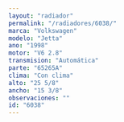 ```yaml
---
layout: "radiador"
permalink: "/radiadores/6038/"
marca: "Volkswagen"
modelo: "Jetta"
ano: "1998"
motor: "V6 2.8"
transmision: "Automática"
parte: "65265A"
clima: "Con clima"
alto: "25 5/8"
ancho: "15 3/8"
observaciones: ""
id: "6038"
---
```


